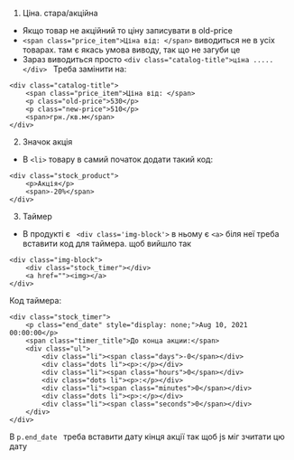 1) Ціна. стара/акційна
- Якщо товар не акційний то ціну записувати в old-price
- ```<span class="price_item">Ціна від: </span>``` виводиться не в усіх товарах. там є якась умова виводу, так що не загуби це
- Зараз виводиться просто ```<div class="catalog-title">ціна .....</div> ```
Треба замінити на:

```
<div class="catalog-title">
    <span class="price_item">Ціна від: </span>
    <p class="old-price">530</p>
    <p class="new-price">510</p>
    <span>грн./кв.м</span>
</div>
```

2) Значок акція
- В ```<li>``` товару в самий початок додати такий код:

```
<div class="stock_product">
    <p>Акція</p>
    <span>-20%</span>
</div>
```

3) Таймер
- В продукті є ``` <div class='img-block'>``` в ньому є ```<a>``` біля неї треба вставити код для таймера. щоб вийшло так 
```
<div class="img-block">
    <div class="stock_timer"></div>
    <a href=""><img></a>
</div>
```

Код таймера:
```
<div class="stock_timer">
    <p class="end_date" style="display: none;">Aug 10, 2021 00:00:00</p>
    <span class="timer_title">До конца акции:</span>
    <div class="ul">
        <div class="li"><span class="days">-0</span></div>
        <div class="dots li"><p>:</p></div>
        <div class="li"><span class="hours">0</span></div>
        <div class="dots li"><p>:</p></div>
        <div class="li"><span class="minutes">0</span></div>
        <div class="dots li"><p>:</p></div>
        <div class="li"><span class="seconds">0</span></div>
    </div>
</div>
```
В ```p.end_date ``` треба вставити дату кінця акції так щоб js міг зчитати цю дату
